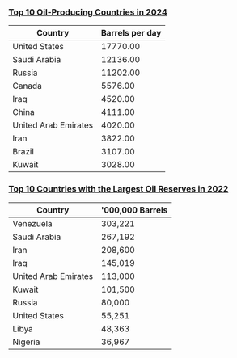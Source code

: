 ### [Top 10 Oil-Producing Countries in 2024](https://worldpopulationreview.com/country-rankings/oil-producing-countries)

Country | Barrels per day
--|--
United States |	17770.00
Saudi Arabia	|12136.00
Russia	| 11202.00
Canada	| 5576.00
Iraq	| 4520.00
China	| 4111.00
United Arab Emirates| 4020.00
Iran	| 3822.00
Brazil	| 3107.00
Kuwait	| 3028.00

### [Top 10 Countries with the Largest Oil Reserves in 2022](https://worldpopulationreview.com/country-rankings/oil-producing-countries)

Country | '000,000 Barrels 
--|--
Venezuela	| 303,221
Saudi Arabia |	267,192
Iran	| 208,600
Iraq	| 145,019
United Arab Emirates	| 113,000
Kuwait	| 101,500
Russia	| 80,000
United States |	55,251
Libya	| 48,363
Nigeria	| 36,967
